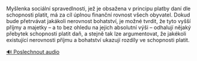
Myšlenka sociální spravedlnosti, jež je obsažena v principu platby daní dle schopnosti platit, má za cíl úplnou finanční rovnost všech obyvatel. Dokud bude přetrvávat jakákoli nerovnost bohatství, je možné tvrdit, že tyto vyšší příjmy a majetky – a to bez ohledu na jejich absolutní výši – odhalují nějaký přebytek schopnosti platit daň, a stejně tak lze argumentovat, že jakékoli existující nerovnosti příjmu a bohatství ukazují rozdíly ve schopnosti platit.

[🔊 Poslechnout audio](/data/7-paragraphs/audio/chapter_146/para_002-Mylenka-sociln-spravedlnosti-je-je-obsaena-v.mp3)
